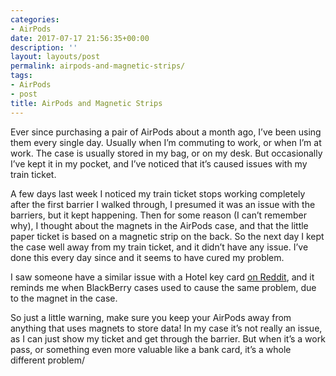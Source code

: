 ```yaml
---
categories:
- AirPods
date: 2017-07-17 21:56:35+00:00
description: ''
layout: layouts/post
permalink: airpods-and-magnetic-strips/
tags:
- AirPods
- post
title: AirPods and Magnetic Strips
---
```


<div class="kg-card-markdown">
<p>Ever since purchasing a pair of AirPods about a month ago, I’ve been using them every single day. Usually when I’m commuting to work, or when I’m at work. The case is usually stored in my bag, or on my desk. But occasionally I’ve kept it in my pocket, and I’ve noticed that it’s caused issues with my train ticket.</p>
<p>A few days last week I noticed my train ticket stops working completely after the first barrier I walked through, I presumed it was an issue with the barriers, but it kept happening. Then for some reason (I can’t remember why), I thought about the magnets in the AirPods case, and that the little paper ticket is based on a magnetic strip on the back. So the next day I kept the case well away from my train ticket, and it didn’t have any issue. I’ve done this every day since and it seems to have cured  my problem.</p>
<p>I saw someone have a similar issue with a Hotel key card <a href="https://www.reddit.com/r/apple/comments/5nxsj0/psa_airpods_will_kill_your_hotel_key/">on Reddit</a>, and it reminds me when BlackBerry cases used to cause the same problem, due to the magnet in the case.</p>
<p>So just a little warning, make sure you keep your AirPods away from anything that uses magnets to store data! In my case it’s not really an issue, as I can just show my ticket and get through the barrier. But when it’s a work pass, or something even more valuable like a bank card, it’s a whole different problem/</p>
</div>